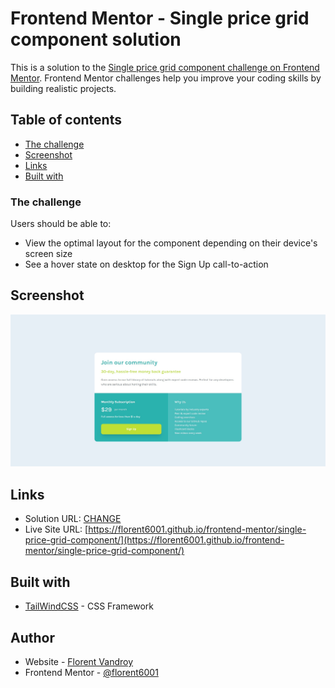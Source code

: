# Frontend Mentor - Single price grid component solution

This is a solution to the [Single price grid component challenge on Frontend Mentor](https://www.frontendmentor.io/challenges/single-price-grid-component-5ce41129d0ff452fec5abbbc). Frontend Mentor challenges help you improve your coding skills by building realistic projects. 

## Table of contents

- [The challenge](#the-challenge)
- [Screenshot](#screenshot)
- [Links](#links)
- [Built with](#built-with)


### The challenge

Users should be able to:

- View the optimal layout for the component depending on their device's screen size
- See a hover state on desktop for the Sign Up call-to-action

## Screenshot

![](./screenshot.jpg)


## Links

- Solution URL: [CHANGE](CHANGE)
- Live Site URL: [https://florent6001.github.io/frontend-mentor/single-price-grid-component/](https://florent6001.github.io/frontend-mentor/single-price-grid-component/)

## Built with

- [TailWindCSS](https://tailwindcss.com/) - CSS Framework


## Author

- Website - [Florent Vandroy](https://www.florent-vandroy.fr)
- Frontend Mentor - [@florent6001](https://www.frontendmentor.io/profile/florent6001)